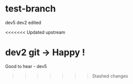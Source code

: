 # test-branch
dev5
dev2 edited

<<<<<<< Updated upstream

dev2 git -> Happy !
=======
Good to hear - dev5
>>>>>>> Stashed changes
